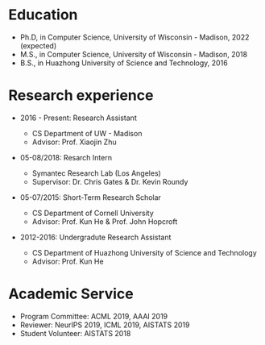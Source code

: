 Education
======
* Ph.D, in Computer Science, University of Wisconsin - Madison, 2022 (expected)
* M.S., in Computer Science, University of Wisconsin - Madison, 2018
* B.S., in Huazhong University of Science and Technology, 2016

Research experience
======
* 2016 - Present: Research Assistant
  * CS Department of UW - Madison
  * Advisor: Prof. Xiaojin Zhu

* 05-08/2018: Resarch Intern
  * Symantec Research Lab (Los Angeles)
  * Supervisor: Dr. Chris Gates & Dr. Kevin Roundy

* 05-07/2015: Short-Term Research Scholar
  * CS Department of Cornell University
  * Advisor: Prof. Kun He & Prof. John Hopcroft

* 2012-2016: Undergradute Research Assistant
  * CS Department of Huazhong University of Science and Technology
  * Advisor: Prof. Kun He

Academic Service
======
* Program Committee: ACML 2019, AAAI 2019
* Reviewer: NeurIPS 2019, ICML 2019, AISTATS 2019
* Student Volunteer: AISTATS 2018

